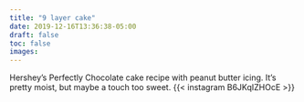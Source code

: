 ```yaml
---
title: "9 layer cake"
date: 2019-12-16T13:36:38-05:00
draft: false
toc: false
images: 
---
```

Hershey’s Perfectly Chocolate cake recipe with peanut butter icing. It’s pretty moist, but maybe a touch too sweet.
{{< instagram B6JKqIZHOcE >}}
